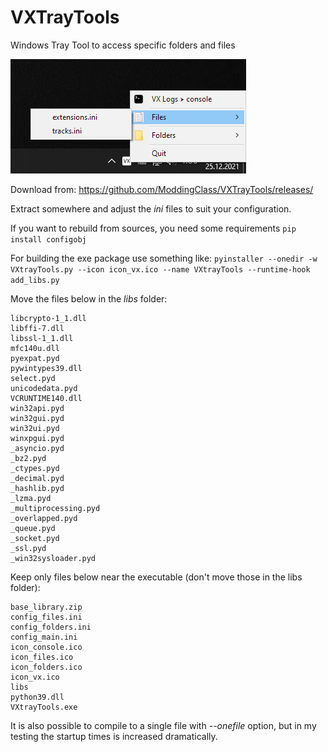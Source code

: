 # VXTrayTools
Windows Tray Tool to access specific folders and files

![screenshot](vxtt.png?raw=true)

Download from:
https://github.com/ModdingClass/VXTrayTools/releases/

Extract somewhere and adjust the _ini_ files to suit your configuration.




If you want to rebuild from sources, you need some requirements
```pip install configobj```

For building the exe package use something like:
```pyinstaller --onedir -w VXtrayTools.py --icon icon_vx.ico --name VXtrayTools --runtime-hook add_libs.py```

Move the files below in the _libs_ folder:
```
libcrypto-1_1.dll
libffi-7.dll
libssl-1_1.dll
mfc140u.dll
pyexpat.pyd
pywintypes39.dll
select.pyd
unicodedata.pyd
VCRUNTIME140.dll
win32api.pyd
win32gui.pyd
win32ui.pyd
winxpgui.pyd
_asyncio.pyd
_bz2.pyd
_ctypes.pyd
_decimal.pyd
_hashlib.pyd
_lzma.pyd
_multiprocessing.pyd
_overlapped.pyd
_queue.pyd
_socket.pyd
_ssl.pyd
_win32sysloader.pyd
```
Keep only files below near the executable (don't move those in the libs folder):
```
base_library.zip
config_files.ini
config_folders.ini
config_main.ini
icon_console.ico
icon_files.ico
icon_folders.ico
icon_vx.ico
libs
python39.dll
VXtrayTools.exe
```

It is also possible to compile to a single file with _--onefile_ option, but in my testing the startup times is increased dramatically.
